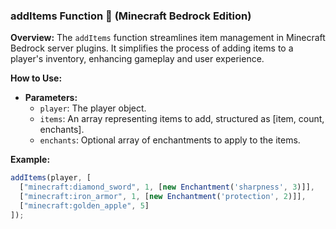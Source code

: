 ### addItems Function 🎁 (Minecraft Bedrock Edition)

**Overview:**
The `addItems` function streamlines item management in Minecraft Bedrock server plugins. It simplifies the process of adding items to a player's inventory, enhancing gameplay and user experience.

**How to Use:**
- **Parameters:**
  - `player`: The player object.
  - `items`: An array representing items to add, structured as [item, count, enchants].
  - `enchants`: Optional array of enchantments to apply to the items.

**Example:**
```javascript
addItems(player, [
  ["minecraft:diamond_sword", 1, [new Enchantment('sharpness', 3)]],
  ["minecraft:iron_armor", 1, [new Enchantment('protection', 2)]],
  ["minecraft:golden_apple", 5]
]);
